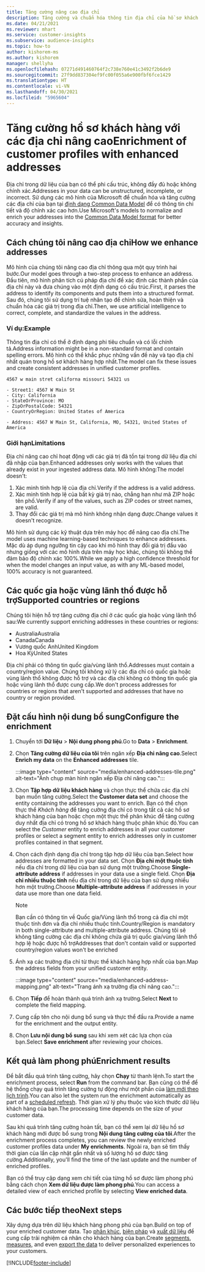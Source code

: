 ```yaml
---
title: Tăng cường nâng cao địa chỉ
description: Tăng cường và chuẩn hóa thông tin địa chỉ của hồ sơ khách hàng bằng các mô hình của Microsoft.
ms.date: 04/21/2021
ms.reviewer: mhart
ms.service: customer-insights
ms.subservice: audience-insights
ms.topic: how-to
author: kishorem-ms
ms.author: kishorem
manager: shellyha
ms.openlocfilehash: 07271d491460764f2c738e760e41c3492f2b6de9
ms.sourcegitcommit: 27f9dd837304ef9fc00f055a6e900fbf6fce1429
ms.translationtype: HT
ms.contentlocale: vi-VN
ms.lasthandoff: 04/30/2021
ms.locfileid: "5965604"
---
```

# <a name="enrichment-of-customer-profiles-with-enhanced-addresses"></a><span data-ttu-id="a4999-103">Tăng cường hồ sơ khách hàng với các địa chỉ nâng cao</span><span class="sxs-lookup"><span data-stu-id="a4999-103">Enrichment of customer profiles with enhanced addresses</span></span>

<span data-ttu-id="a4999-104">Địa chỉ trong dữ liệu của bạn có thể phi cấu trúc, không đầy đủ hoặc không chính xác.</span><span class="sxs-lookup"><span data-stu-id="a4999-104">Addresses in your data can be unstructured, incomplete, or incorrect.</span></span> <span data-ttu-id="a4999-105">Sử dụng các mô hình của Microsoft để chuẩn hóa và tăng cường các địa chỉ của bạn tại [định dạng Common Data Model](/common-data-model/schema/core/applicationcommon/address) để có thông tin chi tiết và độ chính xác cao hơn.</span><span class="sxs-lookup"><span data-stu-id="a4999-105">Use Microsoft's models to normalize and enrich your addresses into the [Common Data Model format](/common-data-model/schema/core/applicationcommon/address) for better accuracy and insights.</span></span>

## <a name="how-we-enhance-addresses"></a><span data-ttu-id="a4999-106">Cách chúng tôi nâng cao địa chỉ</span><span class="sxs-lookup"><span data-stu-id="a4999-106">How we enhance addresses</span></span>

<span data-ttu-id="a4999-107">Mô hình của chúng tôi nâng cao địa chỉ thông qua một quy trình hai bước.</span><span class="sxs-lookup"><span data-stu-id="a4999-107">Our model goes through a two-step process to enhance an address.</span></span> <span data-ttu-id="a4999-108">Đầu tiên, mô hình phân tích cú pháp địa chỉ để xác định các thành phần của địa chỉ này và đưa chúng vào một định dạng có cấu trúc.</span><span class="sxs-lookup"><span data-stu-id="a4999-108">First, it parses the address to identify its components and puts them into a structured format.</span></span> <span data-ttu-id="a4999-109">Sau đó, chúng tôi sử dụng trí tuệ nhân tạo để chỉnh sửa, hoàn thiện và chuẩn hóa các giá trị trong địa chỉ.</span><span class="sxs-lookup"><span data-stu-id="a4999-109">Then, we use artificial intelligence to correct, complete, and standardize the values in the address.</span></span>

### <a name="example"></a><span data-ttu-id="a4999-110">Ví dụ:</span><span class="sxs-lookup"><span data-stu-id="a4999-110">Example</span></span>

<span data-ttu-id="a4999-111">Thông tin địa chỉ có thể ở định dạng phi tiêu chuẩn và có lỗi chính tả.</span><span class="sxs-lookup"><span data-stu-id="a4999-111">Address information might be in a non-standard format and contain spelling errors.</span></span> <span data-ttu-id="a4999-112">Mô hình có thể khắc phục những vấn đề này và tạo địa chỉ nhất quán trong hồ sơ khách hàng hợp nhất.</span><span class="sxs-lookup"><span data-stu-id="a4999-112">The model can fix these issues and create consistent addresses in unified customer profiles.</span></span>

```Input
4567 w main stret californa missouri 54321 us
```

```Output
- Street1: 4567 W Main St
- City: California
- StateOrProvince: MO
- ZipOrPostalCode: 54321
- CountryOrRegion: United States of America

- Address: 4567 W Main St, California, MO, 54321, United States of America
```

### <a name="limitations"></a><span data-ttu-id="a4999-113">Giới hạn</span><span class="sxs-lookup"><span data-stu-id="a4999-113">Limitations</span></span>

<span data-ttu-id="a4999-114">Địa chỉ nâng cao chỉ hoạt động với các giá trị đã tồn tại trong dữ liệu địa chỉ đã nhập của bạn.</span><span class="sxs-lookup"><span data-stu-id="a4999-114">Enhanced addresses only works with the values that already exist in your ingested address data.</span></span> <span data-ttu-id="a4999-115">Mô hình không:</span><span class="sxs-lookup"><span data-stu-id="a4999-115">The model doesn't:</span></span> 

1. <span data-ttu-id="a4999-116">Xác minh tính hợp lệ của địa chỉ.</span><span class="sxs-lookup"><span data-stu-id="a4999-116">Verify if the address is a valid address.</span></span>
2. <span data-ttu-id="a4999-117">Xác minh tính hợp lệ của bất kỳ giá trị nào, chẳng hạn như mã ZIP hoặc tên phố.</span><span class="sxs-lookup"><span data-stu-id="a4999-117">Verify if any of the values, such as ZIP codes or street names, are valid.</span></span>
3. <span data-ttu-id="a4999-118">Thay đổi các giá trị mà mô hình không nhận dạng được.</span><span class="sxs-lookup"><span data-stu-id="a4999-118">Change values it doesn't recognize.</span></span>

<span data-ttu-id="a4999-119">Mô hình sử dụng các kỹ thuật dựa trên máy học để nâng cao địa chỉ.</span><span class="sxs-lookup"><span data-stu-id="a4999-119">The model uses machine learning-based techniques to enhance addresses.</span></span> <span data-ttu-id="a4999-120">Mặc dù áp dụng ngưỡng tin cậy cao khi mô hình thay đổi giá trị đầu vào nhưng giống với các mô hình dựa trên máy học khác, chúng tôi không thể đảm bảo độ chính xác 100%.</span><span class="sxs-lookup"><span data-stu-id="a4999-120">While we apply a high confidence threshold for when the model changes an input value, as with any ML-based model, 100% accuracy is not guaranteed.</span></span>

## <a name="supported-countries-or-regions"></a><span data-ttu-id="a4999-121">Các quốc gia hoặc vùng lãnh thổ được hỗ trợ</span><span class="sxs-lookup"><span data-stu-id="a4999-121">Supported countries or regions</span></span>

<span data-ttu-id="a4999-122">Chúng tôi hiện hỗ trợ tăng cường địa chỉ ở các quốc gia hoặc vùng lãnh thổ sau:</span><span class="sxs-lookup"><span data-stu-id="a4999-122">We currently support enriching addresses in these countries or regions:</span></span> 

- <span data-ttu-id="a4999-123">Australia</span><span class="sxs-lookup"><span data-stu-id="a4999-123">Australia</span></span>
- <span data-ttu-id="a4999-124">Canada</span><span class="sxs-lookup"><span data-stu-id="a4999-124">Canada</span></span>
- <span data-ttu-id="a4999-125">Vương quốc Anh</span><span class="sxs-lookup"><span data-stu-id="a4999-125">United Kingdom</span></span>
- <span data-ttu-id="a4999-126">Hoa Kỳ</span><span class="sxs-lookup"><span data-stu-id="a4999-126">United States</span></span>

<span data-ttu-id="a4999-127">Địa chỉ phải có thông tin quốc gia/vùng lãnh thổ.</span><span class="sxs-lookup"><span data-stu-id="a4999-127">Addresses must contain a country/region value.</span></span> <span data-ttu-id="a4999-128">Chúng tôi không xử lý các địa chỉ có quốc gia hoặc vùng lãnh thổ không được hỗ trợ và các địa chỉ không có thông tin quốc gia hoặc vùng lãnh thổ được cung cấp.</span><span class="sxs-lookup"><span data-stu-id="a4999-128">We don't process addresses for countries or regions that aren't supported and addresses that have no country or region provided.</span></span>

## <a name="configure-the-enrichment"></a><span data-ttu-id="a4999-129">Đặt cấu hình nội dung bổ sung</span><span class="sxs-lookup"><span data-stu-id="a4999-129">Configure the enrichment</span></span>

1. <span data-ttu-id="a4999-130">Chuyển tới **Dữ liệu** > **Nội dung phong phú**.</span><span class="sxs-lookup"><span data-stu-id="a4999-130">Go to **Data** > **Enrichment**.</span></span>

1. <span data-ttu-id="a4999-131">Chọn **Tăng cường dữ liệu của tôi** trên ngăn xếp **Địa chỉ nâng cao**.</span><span class="sxs-lookup"><span data-stu-id="a4999-131">Select **Enrich my data** on the **Enhanced addresses** tile.</span></span>

   :::image type="content" source="media/enhanced-addresses-tile.png" alt-text="Ảnh chụp màn hình ngăn xếp Địa chỉ nâng cao.":::

1. <span data-ttu-id="a4999-133">Chọn **Tập hợp dữ liệu khách hàng** và chọn thực thể chứa các địa chỉ bạn muốn tăng cường.</span><span class="sxs-lookup"><span data-stu-id="a4999-133">Select the **Customer data set** and choose the entity containing the addresses you want to enrich.</span></span> <span data-ttu-id="a4999-134">Bạn có thể chọn thực thể *Khách hàng* để tăng cường địa chỉ có trong tất cả các hồ sơ khách hàng của bạn hoặc chọn một thực thể phân khúc để tăng cường duy nhất địa chỉ có trong hồ sơ khách hàng thuộc phân khúc đó.</span><span class="sxs-lookup"><span data-stu-id="a4999-134">You can select the *Customer* entity to enrich addresses in all your customer profiles or select a segment entity to enrich addresses only in customer profiles contained in that segment.</span></span>

1. <span data-ttu-id="a4999-135">Chọn cách định dạng địa chỉ trong tập hợp dữ liệu của bạn.</span><span class="sxs-lookup"><span data-stu-id="a4999-135">Select how addresses are formatted in your data set.</span></span> <span data-ttu-id="a4999-136">Chọn **Địa chỉ một thuộc tính** nếu địa chỉ trong dữ liệu của bạn sử dụng một trường.</span><span class="sxs-lookup"><span data-stu-id="a4999-136">Choose **Single-attribute address** if addresses in your data use a single field.</span></span> <span data-ttu-id="a4999-137">Chọn **Địa chỉ nhiều thuộc tính** nếu địa chỉ trong dữ liệu của bạn sử dụng nhiều hơn một trường.</span><span class="sxs-lookup"><span data-stu-id="a4999-137">Choose **Multiple-attribute address** if addresses in your data use more than one data field.</span></span>

   > [!NOTE]
   > <span data-ttu-id="a4999-138">Bạn cần có thông tin về Quốc gia/Vùng lãnh thổ trong cả địa chỉ một thuộc tính đơn và địa chỉ nhiều thuộc tính.</span><span class="sxs-lookup"><span data-stu-id="a4999-138">Country/Region is mandatory in both single-attribute and multiple-attribute address.</span></span> <span data-ttu-id="a4999-139">Chúng tôi sẽ không tăng cường các địa chỉ không chứa giá trị quốc gia/vùng lãnh thổ hợp lệ hoặc được hỗ trợ</span><span class="sxs-lookup"><span data-stu-id="a4999-139">Addresses that don't contain valid or supported country/region values won't be enriched</span></span>

1.  <span data-ttu-id="a4999-140">Ánh xạ các trường địa chỉ từ thực thể khách hàng hợp nhất của bạn.</span><span class="sxs-lookup"><span data-stu-id="a4999-140">Map the address fields from your unified customer entity.</span></span>

    :::image type="content" source="media/enhanced-address-mapping.png" alt-text="Trang ánh xạ trường địa chỉ nâng cao.":::

1. <span data-ttu-id="a4999-142">Chọn **Tiếp** để hoàn thành quá trình ánh xạ trường.</span><span class="sxs-lookup"><span data-stu-id="a4999-142">Select **Next** to complete the field mapping.</span></span>

1. <span data-ttu-id="a4999-143">Cung cấp tên cho nội dung bổ sung và thực thể đầu ra.</span><span class="sxs-lookup"><span data-stu-id="a4999-143">Provide a name for the enrichment and the output entity.</span></span>

1. <span data-ttu-id="a4999-144">Chọn **Lưu nội dung bổ sung** sau khi xem xét các lựa chọn của bạn.</span><span class="sxs-lookup"><span data-stu-id="a4999-144">Select **Save enrichment** after reviewing your choices.</span></span>

## <a name="enrichment-results"></a><span data-ttu-id="a4999-145">Kết quả làm phong phú</span><span class="sxs-lookup"><span data-stu-id="a4999-145">Enrichment results</span></span>

<span data-ttu-id="a4999-146">Để bắt đầu quá trình tăng cường, hãy chọn **Chạy** từ thanh lệnh.</span><span class="sxs-lookup"><span data-stu-id="a4999-146">To start the enrichment process, select **Run** from the command bar.</span></span> <span data-ttu-id="a4999-147">Bạn cũng có thể để hệ thống chạy quá trình tăng cường tự động như một phần của [làm mới theo lịch trình](system.md#schedule-tab).</span><span class="sxs-lookup"><span data-stu-id="a4999-147">You can also let the system run the enrichment automatically as part of a [scheduled refresh](system.md#schedule-tab).</span></span> <span data-ttu-id="a4999-148">Thời gian xử lý phụ thuộc vào kích thước dữ liệu khách hàng của bạn.</span><span class="sxs-lookup"><span data-stu-id="a4999-148">The processing time depends on the size of your customer data.</span></span>

<span data-ttu-id="a4999-149">Sau khi quá trình tăng cường hoàn tất, bạn có thể xem lại dữ liệu hồ sơ khách hàng mới được bổ sung trong **Nội dung tăng cường của tôi**.</span><span class="sxs-lookup"><span data-stu-id="a4999-149">After the enrichment process completes, you can review the newly enriched customer profiles data under **My enrichments**.</span></span> <span data-ttu-id="a4999-150">Ngoài ra, bạn sẽ tìm thấy thời gian của lần cập nhật gần nhất và số lượng hồ sơ được tăng cường.</span><span class="sxs-lookup"><span data-stu-id="a4999-150">Additionally, you'll find the time of the last update and the number of enriched profiles.</span></span>

<span data-ttu-id="a4999-151">Bạn có thể truy cập dạng xem chi tiết của từng hồ sơ được làm phong phú bằng cách chọn **Xem dữ liệu được làm phong phú**.</span><span class="sxs-lookup"><span data-stu-id="a4999-151">You can access a detailed view of each enriched profile by selecting **View enriched data**.</span></span>

## <a name="next-steps"></a><span data-ttu-id="a4999-152">Các bước tiếp theo</span><span class="sxs-lookup"><span data-stu-id="a4999-152">Next steps</span></span>

<span data-ttu-id="a4999-153">Xây dựng dựa trên dữ liệu khách hàng phong phú của bạn.</span><span class="sxs-lookup"><span data-stu-id="a4999-153">Build on top of your enriched customer data.</span></span> <span data-ttu-id="a4999-154">Tạo [phân khúc](segments.md), [biện pháp](measures.md) và [xuất dữ liệu](export-destinations.md) để cung cấp trải nghiệm cá nhân cho khách hàng của bạn.</span><span class="sxs-lookup"><span data-stu-id="a4999-154">Create [segments](segments.md), [measures](measures.md), and even [export the data](export-destinations.md) to deliver personalized experiences to your customers.</span></span>

[!INCLUDE[footer-include](../includes/footer-banner.md)]
